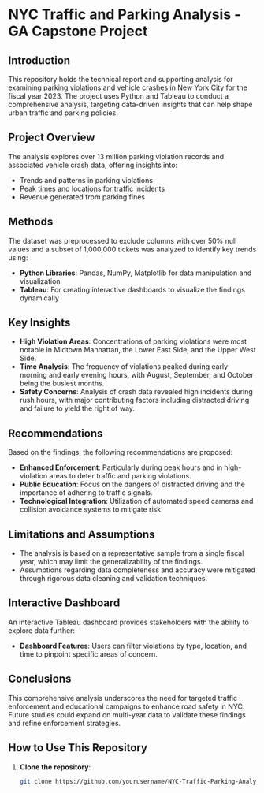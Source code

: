 # NYC Traffic and Parking Analysis - GA Capstone Project

## Introduction
This repository holds the technical report and supporting analysis for examining parking violations and vehicle crashes in New York City for the fiscal year 2023. The project uses Python and Tableau to conduct a comprehensive analysis, targeting data-driven insights that can help shape urban traffic and parking policies.

## Project Overview
The analysis explores over 13 million parking violation records and associated vehicle crash data, offering insights into:
- Trends and patterns in parking violations
- Peak times and locations for traffic incidents
- Revenue generated from parking fines

## Methods
The dataset was preprocessed to exclude columns with over 50% null values and a subset of 1,000,000 tickets was analyzed to identify key trends using:
- **Python Libraries**: Pandas, NumPy, Matplotlib for data manipulation and visualization
- **Tableau**: For creating interactive dashboards to visualize the findings dynamically

## Key Insights
- **High Violation Areas**: Concentrations of parking violations were most notable in Midtown Manhattan, the Lower East Side, and the Upper West Side.
- **Time Analysis**: The frequency of violations peaked during early morning and early evening hours, with August, September, and October being the busiest months.
- **Safety Concerns**: Analysis of crash data revealed high incidents during rush hours, with major contributing factors including distracted driving and failure to yield the right of way.

## Recommendations
Based on the findings, the following recommendations are proposed:
- **Enhanced Enforcement**: Particularly during peak hours and in high-violation areas to deter traffic and parking violations.
- **Public Education**: Focus on the dangers of distracted driving and the importance of adhering to traffic signals.
- **Technological Integration**: Utilization of automated speed cameras and collision avoidance systems to mitigate risk.

## Limitations and Assumptions
- The analysis is based on a representative sample from a single fiscal year, which may limit the generalizability of the findings.
- Assumptions regarding data completeness and accuracy were mitigated through rigorous data cleaning and validation techniques.

## Interactive Dashboard
An interactive Tableau dashboard provides stakeholders with the ability to explore data further:
- **Dashboard Features**: Users can filter violations by type, location, and time to pinpoint specific areas of concern.

## Conclusions
This comprehensive analysis underscores the need for targeted traffic enforcement and educational campaigns to enhance road safety in NYC. Future studies could expand on multi-year data to validate these findings and refine enforcement strategies.

## How to Use This Repository
1. **Clone the repository**:
   ```bash
   git clone https://github.com/yourusername/NYC-Traffic-Parking-Analysis.git
